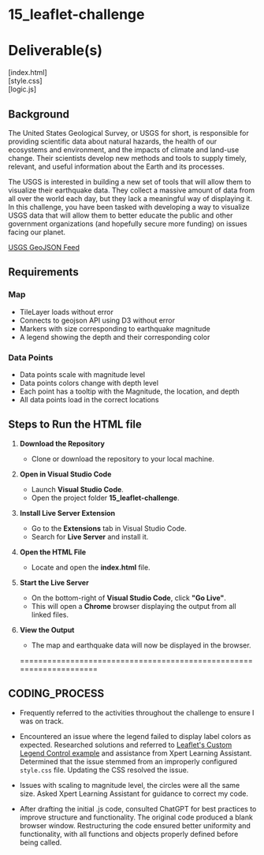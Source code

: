 # 15_leaflet-challenge

# Deliverable(s)
[index.html]<br/>
[style.css]<br/>
[logic.js]<br/>


## Background
The United States Geological Survey, or USGS for short, is responsible for providing scientific data about natural hazards, the health of our ecosystems and environment, and the impacts of climate and land-use change. Their scientists develop new methods and tools to supply timely, relevant, and useful information about the Earth and its processes.

The USGS is interested in building a new set of tools that will allow them to visualize their earthquake data. They collect a massive amount of data from all over the world each day, but they lack a meaningful way of displaying it. In this challenge, you have been tasked with developing a way to visualize USGS data that will allow them to better educate the public and other government organizations (and hopefully secure more funding) on issues facing our planet.

[USGS GeoJSON Feed](https://earthquake.usgs.gov/earthquakes/feed/v1.0/geojson.php)

## Requirements
### Map
- TileLayer loads without error
- Connects to geojson API using D3 without error
- Markers with size corresponding to earthquake magnitude
- A legend showing the depth and their corresponding color

### Data Points
- Data points scale with magnitude level
- Data points colors change with depth level
- Each point has a tooltip with the Magnitude, the location, and depth
- All data points load in the correct locations

## Steps to Run the HTML file

1. **Download the Repository**  
   - Clone or download the repository to your local machine.
2. **Open in Visual Studio Code**  
   - Launch **Visual Studio Code**.  
   - Open the project folder **15_leaflet-challenge**.
3. **Install Live Server Extension**  
   - Go to the **Extensions** tab in Visual Studio Code.  
   - Search for **Live Server** and install it.
4. **Open the HTML File**  
   - Locate and open the **index.html** file.
5. **Start the Live Server**  
   - On the bottom-right of **Visual Studio Code**, click **"Go Live"**.  
   - This will open a **Chrome** browser displaying the output from all linked files.
6. **View the Output**  
   - The map and earthquake data will now be displayed in the browser.

   ====================================================================
## CODING_PROCESS

- Frequently referred to the activities throughout the challenge to ensure I was on track.

- Encountered an issue where the legend failed to display label colors as expected. Researched solutions and referred to [Leaflet's Custom Legend Control example](https://leafletjs.com/examples/choropleth/#custom-legend-control) and assistance from Xpert Learning Assistant. Determined that the issue stemmed from an improperly configured `style.css` file. Updating the CSS resolved the issue.

- Issues with scaling to magnitude level, the circles were all the same size. Asked Xpert Learning Assistant for guidance to correct my code. 

- After drafting the initial .js code, consulted ChatGPT for best practices to improve structure and functionality. The original code produced a blank browser window. Restructuring the code ensured better uniformity and functionality, with all functions and objects properly defined before being called.